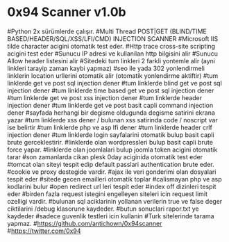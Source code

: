 # 0x94 Scanner v1.0b
#Python 2x sürümlerde çalışır.
#Multi Thread  POST|GET (BLIND/TIME BASED/HEADER/SQL/XSS/LFI/CMD) INJECTION SCANNER
#Microsoft IIS tilde character acigini otomatik test eder.
#Http trace cross-site scripting acigini test eder
#Sunucu IP adresi ve kullanilan http bilgisini alir
#Sunucu Allow header listesini alir
#Sitedeki tum linkleri 2 farkli yontemle alir (ayni linkleri tarayip zaman kaybi yapmaz)
#seo ile yada 302 yonlendirmeli linklerin location urllerini otomatik alir (otomatik yonlendirme aktiftir)
#tum linklerde get ve post sql injection dener
#tum linklerde blind get ve post sql injection dener
#tum linklerde time based get ve post sql injection dener
#tum linklerde get ve post xss injection dener
#tum linklerde header injection dener
#tum linklerde get ve post basit capli command injection dener
#sayfada herhangi bir degisme oldugunda degisme satirini ekrana yazar
#tum linklerde xss dener / bulunan xss satirinda code / noscript var ise belirtir
#tum linklerde php ve asp lfi dener
#tum linklerde header crlf injection dener
#tum linklerde login sayfalarini otomatik bulup basit capli brute gerceklestirir.
#linklerde olan wordpressleri bulup basit capli brute force yapar.
#linklerde olan joomlalari bulup joomla token acigini otomatik tarar
#son zamanlarda cikan plesk 0day aciginida otomatik test eder
#tomcat olan siteyi tespit edip default passlari authentication brute eder.
#cookie ve proxy destegide vardir.
#ajax ile veri gonderimi olan dosyalari tespit eder
#sitede gecen emailleri otomatik toplar
#calismayan php ve asp kodlarini bulur
#open redirect url leri tespit eder
#index off dizinleri tespit eder
#birden fazla request istegini engelleyen siteleri icin request limit ozelligi vardir.
#bulunan sql aciklarinin yollanan verilerin true ve false deger ciktilarini /debug klasorune kaydeder.
#butun sonuclari rapor.txt ye kaydeder
#sadece guvenlik testleri icin kullanin
#Turk sitelerinde tarama yapmaz.
#https://github.com/antichown/0x94scanner
#https://twitter.com/0x94

